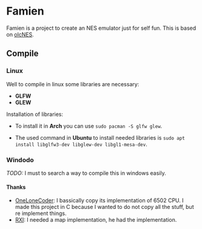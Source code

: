 # Famien
Famien is a project to create an NES emulator just for self fun. This is based on [olcNES](https://github.com/OneLoneCoder/olcNES).

## Compile
### Linux
Well to compile in linux some libraries are necessary:
- **GLFW**
- **GLEW**
   
Installation of libraries:
- To install it in **Arch** you can use `sudo pacman -S glfw glew`.
   
- The used command in **Ubuntu** to install needed libraries is `sudo apt install libglfw3-dev libglew-dev libgl1-mesa-dev`.   


### Windodo
*TODO:* I must to search a way to compile this in windows easily.





#### Thanks
- [OneLoneCoder](https://github.com/OneLoneCoder): I bassically copy its implementation of 6502 CPU. I made this project in C because I wanted to do not copy all the stuff, but re implement things.
- [RXI](https://github.com/rxi): I needed a map implementation, he had the implementation.
